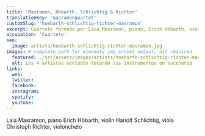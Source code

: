 ```yaml
---
title: 'Masramon, Höbarth, Schlichtig & Richter'
translationKey: 'masramonquartet'
customSlug: 'hoebarth-schlichtig-richter-masramon'
excerpt: Cuarteto formado por Laia Masramon, piano, Erich Höbarth, violín, Hariolf Schlichtig, viola, Christoph Richter, violonchelo.
occupation: 'Cuarteto'
seo:
  image: artists/hoebarth-schlichtig-richter-masramon.jpg
images: # complete path for eleventy img srcset output, alt required
  featured: ./src/assets/images/artists/hoebarth-schlichtig-richter-masramon.jpg
  alt: Los 4 artistas sentados tocando sus instrumentos en escenario
links:
  web:
  twitter:
  facebook:
  instagram:
  spotify:
  youtube:
---
```


Laia Masramon, piano
Erich Höbarth, violín
Hariolf Schlichtig, viola
Christoph Richter, violonchelo

